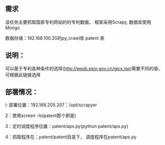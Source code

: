 需求
----
该任务主要抓取国家专利网站的的专利数据， 框架采用Scrapy, 数据库使用Mongo

数据存储：192.168.100.20的py_crawl库 patent 表

说明：
---
可以基于专利各种条件的选择(http://epub.sipo.gov.cn/gjcx.jsp)需要不同的值， 可根据此链接选择

部署情况：
-------
l: 部署位置：192.168.205.207：/opt/scrapyer

2：使用screen -ls(patent那个即是)

3：定时调度程序位置：patent/aps.py(python patent/aps.py)

4：抓取程序在：patent/patent目录下， 调度程序在patent/aps.py